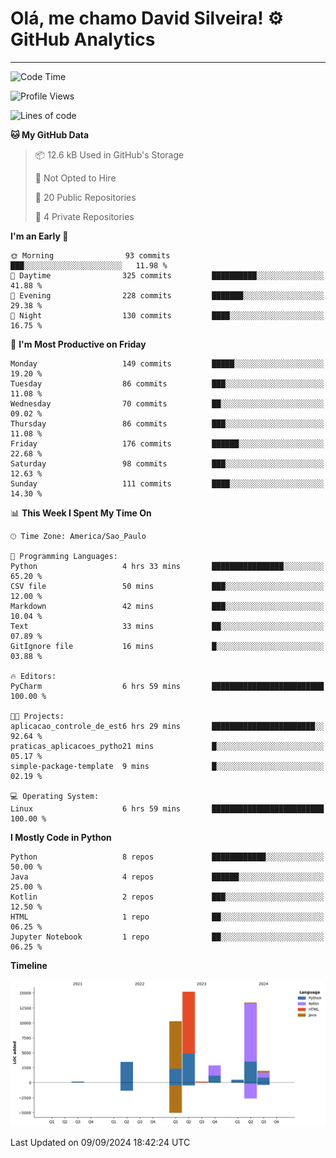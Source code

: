 
# Olá, me chamo David Silveira! ⚙️ GitHub Analytics

---
<!--START_SECTION:waka-->
![Code Time](http://img.shields.io/badge/Code%20Time-205%20hrs%208%20mins-blue)

![Profile Views](http://img.shields.io/badge/Profile%20Views-0-blue)

![Lines of code](https://img.shields.io/badge/From%20Hello%20World%20I%27ve%20Written-47.9%20thousand%20lines%20of%20code-blue)

**🐱 My GitHub Data** 

> 📦 12.6 kB Used in GitHub's Storage 
 > 
> 🚫 Not Opted to Hire
 > 
> 📜 20 Public Repositories 
 > 
> 🔑 4 Private Repositories 
 > 
**I'm an Early 🐤** 

```text
🌞 Morning                93 commits          ███░░░░░░░░░░░░░░░░░░░░░░   11.98 % 
🌆 Daytime                325 commits         ██████████░░░░░░░░░░░░░░░   41.88 % 
🌃 Evening                228 commits         ███████░░░░░░░░░░░░░░░░░░   29.38 % 
🌙 Night                  130 commits         ████░░░░░░░░░░░░░░░░░░░░░   16.75 % 
```
📅 **I'm Most Productive on Friday** 

```text
Monday                   149 commits         █████░░░░░░░░░░░░░░░░░░░░   19.20 % 
Tuesday                  86 commits          ███░░░░░░░░░░░░░░░░░░░░░░   11.08 % 
Wednesday                70 commits          ██░░░░░░░░░░░░░░░░░░░░░░░   09.02 % 
Thursday                 86 commits          ███░░░░░░░░░░░░░░░░░░░░░░   11.08 % 
Friday                   176 commits         ██████░░░░░░░░░░░░░░░░░░░   22.68 % 
Saturday                 98 commits          ███░░░░░░░░░░░░░░░░░░░░░░   12.63 % 
Sunday                   111 commits         ████░░░░░░░░░░░░░░░░░░░░░   14.30 % 
```


📊 **This Week I Spent My Time On** 

```text
🕑︎ Time Zone: America/Sao_Paulo

💬 Programming Languages: 
Python                   4 hrs 33 mins       ████████████████░░░░░░░░░   65.20 % 
CSV file                 50 mins             ███░░░░░░░░░░░░░░░░░░░░░░   12.00 % 
Markdown                 42 mins             ███░░░░░░░░░░░░░░░░░░░░░░   10.04 % 
Text                     33 mins             ██░░░░░░░░░░░░░░░░░░░░░░░   07.89 % 
GitIgnore file           16 mins             █░░░░░░░░░░░░░░░░░░░░░░░░   03.88 % 

🔥 Editors: 
PyCharm                  6 hrs 59 mins       █████████████████████████   100.00 % 

🐱‍💻 Projects: 
aplicacao_controle_de_est6 hrs 29 mins       ███████████████████████░░   92.64 % 
praticas_aplicacoes_pytho21 mins             █░░░░░░░░░░░░░░░░░░░░░░░░   05.17 % 
simple-package-template  9 mins              █░░░░░░░░░░░░░░░░░░░░░░░░   02.19 % 

💻 Operating System: 
Linux                    6 hrs 59 mins       █████████████████████████   100.00 % 
```

**I Mostly Code in Python** 

```text
Python                   8 repos             ████████████░░░░░░░░░░░░░   50.00 % 
Java                     4 repos             ██████░░░░░░░░░░░░░░░░░░░   25.00 % 
Kotlin                   2 repos             ███░░░░░░░░░░░░░░░░░░░░░░   12.50 % 
HTML                     1 repo              ██░░░░░░░░░░░░░░░░░░░░░░░   06.25 % 
Jupyter Notebook         1 repo              ██░░░░░░░░░░░░░░░░░░░░░░░   06.25 % 
```



**Timeline**

![Lines of Code chart](https://raw.githubusercontent.com/DavidSilveira80/DavidSilveira80/master/assets/bar_graph.png)


 Last Updated on 09/09/2024 18:42:24 UTC
<!--END_SECTION:waka-->


